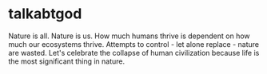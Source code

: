 # talkabtgod
Nature is all. Nature is us.
How much humans thrive is dependent on how much our ecosystems thrive. Attempts to control - let alone replace - nature are wasted. 
Let's celebrate the collapse of human civilization because life is the most significant thing in nature.
